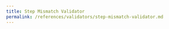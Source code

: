 ```yaml
---
title: Step Mismatch Validator
permalink: /references/validators/step-mismatch-validator.md
---
```

